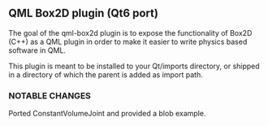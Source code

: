 ## QML Box2D plugin (Qt6 port)

The goal of the qml-box2d plugin is to expose the functionality of Box2D (C++) as a QML plugin in order
to make it easier to write physics based software in QML.

This plugin is meant to be installed to your Qt/imports directory, or shipped
in a directory of which the parent is added as import path.

### NOTABLE CHANGES

Ported ConstantVolumeJoint and provided a blob example.
